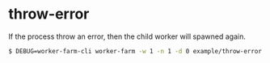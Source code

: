 # throw-error

If the process throw an error, then the child worker will spawned again.

```bash
$ DEBUG=worker-farm-cli worker-farm -w 1 -n 1 -d 0 example/throw-error --your-file-flags foo=bar
```
